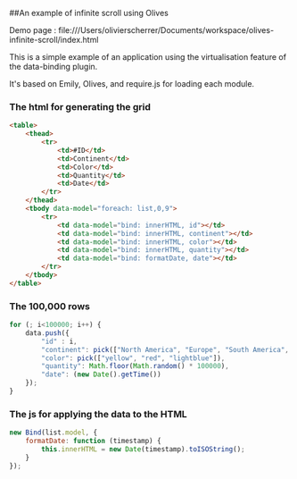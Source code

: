 ##An example of infinite scroll using Olives

Demo page : file:///Users/olivierscherrer/Documents/workspace/olives-infinite-scroll/index.html


This is a simple example of an application using the virtualisation feature of the data-binding plugin.

It's based on Emily, Olives, and require.js for loading each module.

### The html for generating the grid

```html
<table>
	<thead>
		<tr>
			<td>#ID</td>
			<td>Continent</td>
			<td>Color</td>
			<td>Quantity</td>
			<td>Date</td>
		</tr>
	</thead>
	<tbody data-model="foreach: list,0,9">
		<tr>
			<td data-model="bind: innerHTML, id"></td>
			<td data-model="bind: innerHTML, continent"></td>
			<td data-model="bind: innerHTML, color"></td>
			<td data-model="bind: innerHTML, quantity"></td>
			<td data-model="bind: formatDate, date"></td>
		</tr>
	</tbody>
</table>
```

### The 100,000 rows

```js
for (; i<100000; i++) {
	data.push({
		"id" : i,
		"continent": pick(["North America", "Europe", "South America", "Africa", "Antartica", "Australia", "Asia"]),
		"color": pick(["yellow", "red", "lightblue"]),
		"quantity": Math.floor(Math.random() * 100000),
		"date": (new Date().getTime())
	});
}
```

### The js for applying the data to the HTML

```js
new Bind(list.model, {
	formatDate: function (timestamp) {
		this.innerHTML = new Date(timestamp).toISOString();
	}
});
```


